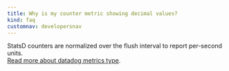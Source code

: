 ```yaml
---
title: Why is my counter metric showing decimal values?
kind: faq
customnav: developersnav
---
```


StatsD counters are normalized over the flush interval to report per-second units.  
[Read more about datadog metrics type](/developers/metrics/).